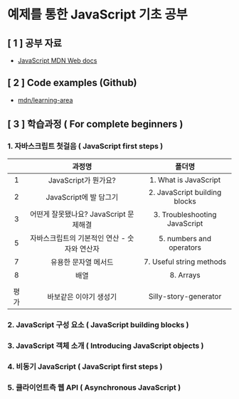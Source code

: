 # 예제를 통한 JavaScript 기초 공부

## [ 1 ] 공부 자료

- [JavaScript MDN Web docs](https://developer.mozilla.org/ko/docs/Web/JavaScript)

## [ 2 ] Code examples (Github)

- [mdn/learning-area](https://github.com/mdn/learning-area)

## [ 3 ] 학습과정 ( For complete beginners )

### 1. 자바스크립트 첫걸음 ( JavaScript first steps )

|      |                    과정명                    |            폴더명             |
| :--: | :------------------------------------------: | :---------------------------: |
|  1   |             JavaScript가 뭔가요?             |     1. What is JavaScript     |
|  2   |            JavaScript에 발 담그기            | 2. JavaScript building blocks |
|  3   |    어떤게 잘못됐나요? JavaScript 문제해결    | 3. Troubleshooting JavaScript |
|  5   | 자바스크립트의 기본적인 연산 - 숫자와 연산자 |   5. numbers and operators    |
|  7   |             유용한 문자열 메서드             |   7. Useful string methods    |
|  8   |                     배열                     |           8. Arrays           |
|      |
| 평가 |            바보같은 이야기 생성기            |     Silly-story-generator     |

### 2. JavaScript 구성 요소 ( JavaScript building blocks )

### 3. JavaScript 객체 소개 ( Introducing JavaScript objects )

### 4. 비동기 JavaScript ( JavaScript first steps )

### 5. 클라이언트측 웹 API ( Asynchronous JavaScript )

